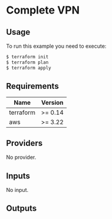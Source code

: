 # Complete VPN

## Usage

To run this example you need to execute:

```bash
$ terraform init
$ terraform plan
$ terraform apply
```

## Requirements

| Name | Version |
|------|---------|
| terraform | >= 0.14 |
| aws | >= 3.22 |

## Providers

No provider.

## Inputs

No input.

## Outputs

